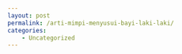 ```yaml
---
layout: post
permalink: /arti-mimpi-menyusui-bayi-laki-laki/
categories:
    - Uncategorized
---
```


